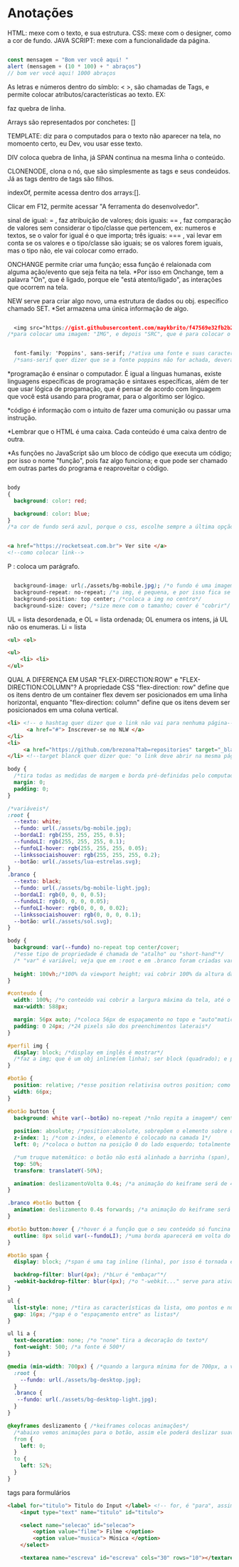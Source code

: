 # Anotações

HTML: mexe com o texto, e sua estrutura.
CSS: mexe com o designer, como a cor de fundo.
JAVA SCRIPT: mexe com a funcionalidade da página.


```js

const mensagem = "Bom ver você aqui! "
alert (mensagem + (10 * 100) + " abraços")
// bom ver você aqui! 1000 abraços

```

As letras e números dentro do símblo: < >, são chamadas de Tags, e permite colocar atríbutos/características ao texto.
EX: <div> faz quebra de linha.

Arrays são representados por conchetes: []

TEMPLATE: diz para o computados para o texto não aparecer na tela, no momoento certo, eu Dev, vou usar esse texto.

DIV coloca quebra de linha, já SPAN continua na mesma linha o conteúdo.

CLONENODE, clona o nó, que são simplesmente as tags e seus condeúdos.
Já as tags dentro de tags são filhos.

indexOf, permite acessa dentro dos arrays:[].

Clicar em F12, permite acessar "A ferramenta do desenvolvedor".

sinal de igual: = , faz atribuição de valores;
dois iguais: == , faz comparação de valores sem considerar o tipo/classe que pertencem, ex: numeros e textos, se o valor for igual é o que importa;
três iguais: === , vai levar em conta se os valores e o tipo/classe são iguais; se os valores forem iguais, mas o tipo não, ele vai colocar como errado.

ONCHANGE permite criar uma função; essa função é relaionada com alguma ação/evento que seja feita na tela.
*Por isso em Onchange, tem a palavra "On", que é ligado, porque ele "está atento/ligado", as interações que ocorrem na tela.

NEW serve para criar algo novo, uma estrutura de dados ou obj. específico chamado SET.
*Set armazena uma única informação de algo.

```css

  <img src="https://gist.githubusercontent.com/maykbrito/f47569e32fb2b21f2ecc9f4c035c141f/raw/a45997404564112d7596fbb1b9cad5de5521927e/logo.svg" alt="Logo do NlW">
/*para colocar uma imagem: "IMG", e depois "SRC", que é para colocar o link; e "ALT", serve para dizer ao css o que ele deve deixar escrito caso não acha a imagem.

```
```css

  font-family: 'Poppins', sans-serif; /*ativa uma fonte e suas características ao quiz, por meio do  nome escrito; poppins; + o Url/link escrito no topo da página css*/
  /*sans-serif quer dizer que se a fonte poppins não for achada, deverá colocar a fonte "sans-serif"*/

```
*programação é ensinar o computador. É igual a línguas humanas, existe linguagens específicas de programação e sintaxes específicas, além de ter que usar lógica de progamação, que é pensar de acordo com linguagem que você está usando para programar, para o algorítimo ser lógico.

*código é informação com o intuito de fazer uma comunição ou passar uma instrução.

*Lembrar que o HTML é uma caixa. Cada conteúdo é uma caixa dentro de outra.

*As funções no JavaScript são um bloco de código que executa um código; por isso o nome "função", pois faz algo funciona; e que pode ser chamado em outras partes do programa e reaproveitar o código. 

````css

body
{
  background: color: red;

  background: color: blue;
}
/*a cor de fundo será azul, porque o css, escolhe sempre a última opção*/
````

````html

<a href="https://rocketseat.com.br"> Ver site </a>
<!--como colocar link-->

````

P : coloca um parágrafo.

````css

  background-image: url(./assets/bg-mobile.jpg); /*o fundo é uma imagem*/ /*a img é do meu arquivo "assets", por isso, o uso do ponto (.) que quer dizer: " acesse dentro de"; e com "/bg-mobile.jpg" estamos pedindo para o ponto acessar exatamente essa img*/
  background-repeat: no-repeat; /*a img, é pequena, e por isso fica se repetindo na tela, com no-repeat, ela não repete*/
  background-position: top center; /*coloca a img no centro*/
  background-size: cover; /*size mexe com o tamanho; cover é "cobrir"/ ou seja, essa função faz a img cobrir todo o fundo*/

````

UL = lista desordenada, e OL = lista ordenada; OL enumera os intens, já UL não os enumeras.
Li = lista
```html
<ul> <ol>

<ul>
    <li> <li>
</ul>
```

QUAL A DIFERENÇA EM USAR "FLEX-DIRECTION:ROW" e "FLEX-DIRECTION:COLUMN"?
A propriedade CSS "flex-direction: row" define que os itens dentro de um container flex devem ser posicionados em uma linha horizontal, enquanto "flex-direction: column" define que os itens devem ser posicionados em uma coluna vertical.


```` html
<li> <!-- o hashtag quer dizer que o link não vai para nenhuma página-->
      <a href="#"> Inscrever-se no NLW </a>
</li>
<li>
     <a href="https://github.com/brezona?tab=repositories" target="_blank"> Ver meu portfólio </a>
</li> <!--target blanck quer dizer que: "o link deve abrir na mesma página/o outro site deve abrir nessa tela"-->
````


```css
body {
  /*tira todas as medidas de margem e borda pré-definidas pelo computador*/
  margin: 0;
  padding: 0;
}

/*variáveis*/
:root {
  --texto: white;
  --fundo: url(./assets/bg-mobile.jpg);
  --bordaLI: rgb(255, 255, 255, 0.5);
  --fundoLI: rgb(255, 255, 255, 0.1);
  --funfoLI-hover: rgb(255, 255, 255, 0.05);
  --linkssociaishouver: rgb(255, 255, 255, 0.2);
  --botão: url(./assets/lua-estrelas.svg);
}
.branco {
  --texto: black;
  --fundo: url(./assets/bg-mobile-light.jpg);
  --bordaLI: rgb(0, 0, 0, 0.5);
  --fundoLI: rgb(0, 0, 0, 0.05);
  --funfoLI-hover: rgb(0, 0, 0, 0.02);
  --linkssociaishouver: rgb(0, 0, 0, 0.1);
  --botão: url(./assets/sol.svg);
}

body {
  background: var(--fundo) no-repeat top center/cover;
  /*esse tipo de propriedade é chamada de "atalho" ou "short-hand"*/
  /* "var" é variável; veja que em :root e em .branco foram criadas variáveis*/
  
  height: 100vh;/*100% da viewport height; vai cobrir 100% da altura da viewport=tela*/
}

#conteudo {
  width: 100%; /*o conteúdo vai cobrir a largura máxima da tela, até o lime máximo abaixo, de 588 pixels*/
  max-width: 588px;

  margin: 56px auto; /*coloca 56px de espaçamento no topo e "auto"maticamente ele faz um calculo e faz as margens laterais na mesma medida/distancia*/
  padding: 0 24px; /*24 pixels são dos preenchimentos laterais*/
}

#perfil img {
  display: block; /*display em inglês é mostrar*/
  /*faz a img; que é um obj inline(em linha); ser block (quadrado); e por isso, pode ser centralizado com "auto"*/
}

#botão {
  position: relative; /*esse position relativisa outros position; como o do botton abaixo; assim o "absolute" de position abaixo, só funcionará dentro da área do width de 66px*/
  width: 66px;
}

#botão button {
  background: white var(--botão) no-repeat /*não repita a imagem*/ center /*posicione ela no centro*/;
  
  position: absolute; /*position:absolute, sobrepõem o elemento sobre outros*/
  z-index: 1; /*com z-index, o elemento é colocado na camada 1*/
  left: 0; /*coloca o button na posição 0 do lado esquerdo; totalmente no canto do lado esquerdo da área do botão que foi estabelecida acima*/

  /*um truque matemático: o botão não está alinhado a barrinha (span), então top: 50%, obriga ele a ficar esse tanto porcento acima da barra, e com "tranform..." o obrigamos a descer essa quantidade, assim alinhando o botton à barrinha*/
  top: 50%;
  transform: translateY(-50%);

  animation: deslizamentoVolta 0.4s; /*a animação do keiframe será de 4 seg.*/
}

.branco #botão button {
  animation: deslizamento 0.4s forwards; /*a animação do keiframe será de 4 seg*/ /*forwards diz para o css manter as propriedades, assim o botão não fica voltando*/
}

#botão button:hover { /*hover é a função que o seu conteúdo só funcina quando passa o mouse por cima do elemento*/
  outline: 8px solid var(--fundoLI); /*uma borda aparecerá em volta do botão*/
}

#botão span {
  display: block; /*span é uma tag inline (linha), por isso é tornada em block para aceitar a altura e largura*/

  backdrop-filter: blur(4px); /*bLur é "embaçar"*/
  -webkit-backdrop-filter: blur(4px); /*o "-webkit..." serve para ativar/permitir o backdrop-filter em alguns aparelhos*/
}

ul {
  list-style: none; /*tira as características da lista, omo pontos e números*/
  gap: 16px; /*gap é o "espaçamento entre" as listas*/
}

ul li a {
  text-decoration: none; /*o "none" tira a decoração do texto*/
  font-weight: 500; /*a fonte é 500*/
}

@media (min-width: 700px) { /*quando a largura mínima for de 700px, a variável fundo vai alterar para os novos fundos abaixo*/
  :root {
    --fundo: url(./assets/bg-desktop.jpg);
  }
  .branco {
   --fundo: url(./assets/bg-desktop-light.jpg);
  }
}

@keyframes deslizamento { /*keiframes colocas animações*/
  /*abaixo vemos animações para o botão, assim ele poderá deslizar suaviamente de uma ponta a outra*/
  from {
    left: 0;   
  }
  to {
    left: 52%;
  }
}
```

tags para formulários
```html
<label for="titulo"> Titulo do Input </label> <!-- for, é "para", assim, elee referencia o input que a Laber se refere, baseado no ID-->
    <input type="text" name="titulo" id="titulo">

    <select name="selecao" id="selecao">
        <option value="filme"> Filme </option>
        <option value="musica"> Música </option>
    </select>

    <textarea name="escreva" id="escreva" cols="30" rows="10"></textarea>
```
